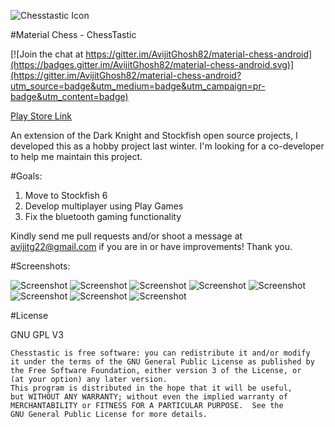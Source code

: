 ![Chesstastic Icon](http://i.imgur.com/ELIf2Bd.png)

#Material Chess - ChessTastic 

[![Join the chat at https://gitter.im/AvijitGhosh82/material-chess-android](https://badges.gitter.im/AvijitGhosh82/material-chess-android.svg)](https://gitter.im/AvijitGhosh82/material-chess-android?utm_source=badge&utm_medium=badge&utm_campaign=pr-badge&utm_content=badge)

[Play Store Link](https://play.google.com/store/apps/details?id=com.nemesis.materialchess&hl=en)

An extension of the Dark Knight and Stockfish open source projects, I developed this as a hobby project last winter. I'm looking for a co-developer to help me maintain this project.

#Goals:

1. Move to Stockfish 6
2. Develop multiplayer using Play Games
3. Fix the bluetooth gaming functionality

Kindly send me pull requests and/or shoot a message at avijitg22@gmail.com if you are in or have improvements! Thank you. 

#Screenshots:

![Screenshot](http://i.imgur.com/iy1zEtP.png)
![Screenshot](http://i.imgur.com/WlD1w0b.png)
![Screenshot](http://i.imgur.com/5NkkKer.png)
![Screenshot](http://i.imgur.com/eD5FzTA.png)
![Screenshot](http://i.imgur.com/4LiGvyM.png)
![Screenshot](http://i.imgur.com/z3wO97r.png)
![Screenshot](http://i.imgur.com/0JMwIlK.png)
![Screenshot](http://i.imgur.com/FhEWYd9.png)


#License


GNU GPL V3

    Chesstastic is free software: you can redistribute it and/or modify
    it under the terms of the GNU General Public License as published by
    the Free Software Foundation, either version 3 of the License, or
    (at your option) any later version.
    This program is distributed in the hope that it will be useful,
    but WITHOUT ANY WARRANTY; without even the implied warranty of
    MERCHANTABILITY or FITNESS FOR A PARTICULAR PURPOSE.  See the
    GNU General Public License for more details.


